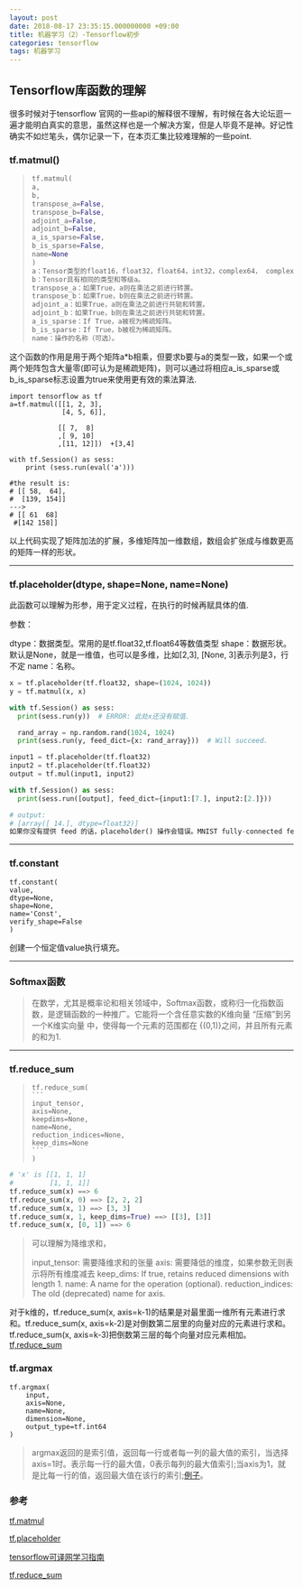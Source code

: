 ```yaml
---
layout: post
date: 2018-08-17 23:35:15.000000000 +09:00
title: 机器学习（2）-Tensorflow初步
categories: tensorflow
tags: 机器学习 
---
```


## Tensorflow库函数的理解

很多时候对于tensorflow 官网的一些api的解释很不理解，有时候在各大论坛逛一遍才能明白真实的意思，虽然这样也是一个解决方案，但是人毕竟不是神。好记性确实不如烂笔头，偶尔记录一下，在本页汇集比较难理解的一些point.

<!-- more -->

### tf.matmul()

> ```python
> tf.matmul(
> a,
> b,
> transpose_a=False,
> transpose_b=False,
> adjoint_a=False,
> adjoint_b=False,
> a_is_sparse=False,
> b_is_sparse=False,
> name=None
> )
> a：Tensor类型的float16，float32，float64，int32，complex64， complex128和秩> 1。
> b：Tensor具有相同的类型和等级a。
> transpose_a：如果True，a则在乘法之前进行转置。
> transpose_b：如果True，b则在乘法之前进行转置。
> adjoint_a：如果True，a则在乘法之前进行共轭和转置。
> adjoint_b：如果True，b则在乘法之前进行共轭和转置。
> a_is_sparse：If True，a被视为稀疏矩阵。
> b_is_sparse：If True，b被视为稀疏矩阵。
> name：操作的名称（可选）。
> ```

这个函数的作用是用于两个矩阵a*b相乘，但要求b要与a的类型一致，如果一个或两个矩阵包含大量零(即可认为是稀疏矩阵)，则可以通过将相应a_is_sparse或b_is_sparse标志设置为true来使用更有效的乘法算法.

```
import tensorflow as tf
a=tf.matmul([[1, 2, 3],
             [4, 5, 6]],

            [[ 7,  8]
            ,[ 9, 10]
            ,[11, 12]])  +[3,4]

with tf.Session() as sess:
    print (sess.run(eval('a')))
    
#the result is:
# [[ 58,  64],
#  [139, 154]]
--->
# [[ 61  68]
 #[142 158]]
```

以上代码实现了矩阵加法的扩展，多维矩阵加一维数组，数组会扩张成与维数更高的矩阵一样的形状。

---

### tf.placeholder(dtype, shape=None, name=None)

此函数可以理解为形参，用于定义过程，在执行的时候再赋具体的值.

参数：

dtype：数据类型。常用的是tf.float32,tf.float64等数值类型
shape：数据形状。默认是None，就是一维值，也可以是多维，比如[2,3], [None, 3]表示列是3，行不定
name：名称。

```python
x = tf.placeholder(tf.float32, shape=(1024, 1024))
y = tf.matmul(x, x)

with tf.Session() as sess:
  print(sess.run(y))  # ERROR: 此处x还没有赋值.

  rand_array = np.random.rand(1024, 1024)
  print(sess.run(y, feed_dict={x: rand_array}))  # Will succeed.
```

```python
input1 = tf.placeholder(tf.float32)
input2 = tf.placeholder(tf.float32)
output = tf.mul(input1, input2)

with tf.Session() as sess:
  print(sess.run([output], feed_dict={input1:[7.], input2:[2.]}))

# output:
# [array([ 14.], dtype=float32)]
如果你没有提供 feed 的话，placeholder() 操作会错误。MNIST fully-connected feed tutorial (source code) 这里有一个大规模的 feed 示例。
```

---

### tf.constant
    tf.constant(
    value,
    dtype=None,
    shape=None,
    name='Const',
    verify_shape=False
    )
创建一个恒定值value执行填充。

---
### Softmax函数

> 在数学，尤其是概率论和相关领域中，Softmax函数，或称归一化指数函数，是逻辑函数的一种推广。它能将一个含任意实数的K维向量 “压缩”到另一个K维实向量 中，使得每一个元素的范围都在 {(0,1)}之间，并且所有元素的和为1.

---



### tf.reduce_sum

> ```
> tf.reduce_sum(
> ​```
> input_tensor,
> axis=None,
> keepdims=None,
> name=None,
> reduction_indices=None,
> keep_dims=None
> ​```
> )
> ```

```python
# 'x' is [[1, 1, 1]
#         [1, 1, 1]]
tf.reduce_sum(x) ==> 6
tf.reduce_sum(x, 0) ==> [2, 2, 2]
tf.reduce_sum(x, 1) ==> [3, 3]
tf.reduce_sum(x, 1, keep_dims=True) ==> [[3], [3]]
tf.reduce_sum(x, [0, 1]) ==> 6
```

> 可以理解为降维求和，
>
> input_tensor: 需要降维求和的张量
> axis: 需要降低的维度，如果参数无则表示将所有维度减去
> keep_dims: If true, retains reduced dimensions with length 1.
> name: A name for the operation (optional).
> reduction_indices: The old (deprecated) name for axis.

对于k维的，tf.reduce_sum(x, axis=k-1)的结果是对最里面一维所有元素进行求和。tf.reduce_sum(x, axis=k-2)是对倒数第二层里的向量对应的元素进行求和。tf.reduce_sum(x, axis=k-3)把倒数第三层的每个向量对应元素相加。[tf,reduce_sum](https://www.zhihu.com/question/51325408/answer/238082462)

### tf.argmax

```
tf.argmax(
    input,
    axis=None,
    name=None,
    dimension=None,
    output_type=tf.int64
)
```

>argmax返回的是索引值，返回每一行或者每一列的最大值的索引，当选择axis=1时。表示每一行的最大值，0表示每列的最大值索引;当axis为1，就是比每一行的值，返回最大值在该行的索引;[例子](https://www.jianshu.com/p/469789141af7)。



###  参考

[tf.matmul](https://www.tensorflow.org/api_docs/python/tf/matmul)

[tf.placeholder](https://blog.csdn.net/zj360202/article/details/70243127)

[tensorflow可译网学习指南](http://coyee.com/article/11637-tensorflow-get-started)

[tf,reduce_sum](https://www.zhihu.com/question/51325408/answer/238082462)